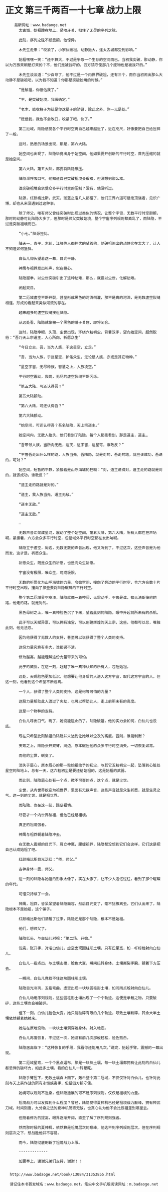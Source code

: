 # 正文 第三千两百一十七章 战力上限
        最新网址：www.badaoge.net
          太古城，始祖蹲在地上，紧咬牙关，扣住了无尽的序列之弦。
      
          此刻，序列之弦不断震颤，他惊异。
      
          木先生走来：“咬紧了，小家伙破祖，动静挺大，连太古城都受到影响。”
      
          始祖嘿嘿一笑：“还不算大，不过是争取一个生存的空间而已，当初我突破，那动静，你以为万族来朝是打来的？不，他们是被我吓的，四方镇守使那几个废物也是被我吓的。”
      
          木先生淡淡道：“少自夸了，他不过是一个内世界破祖，还有三个，而你当初闹出那么大动静不是破祖吧，以为我不知道？你那是突破始境的时候。”
      
          “是破祖，你低估我了。”
      
          “不，是突破始境，我很确定。”
      
          “老木，能收柱子为徒是你这辈子的骄傲，除此之外，你一无是处。”
      
          “贬低我，我也不会改口，咬紧了吧，快了。”
      
          第二厄域，陆隐感觉各个平行时空离自己越来越近了，近在咫尺，好像要把自己给压碎了一般。
      
          这时，熟悉的场景出现，那是，第六大陆。
      
          始空间也出现了，陆隐毕竟出身于始空间，他如果要开创新的平行时空，首先压缩的就是始空间。
      
          第六大陆，第五大陆，都要将陆隐碾压。
      
          陆隐深呼吸口气，他知道自己突破祖境会很难，但没想到那么难。
      
          谁突破祖境会承受众多平行时空的压制？没有，他没听过。
      
          陆源，红颜梅比斯，武天，珈蓝之洛几人都懵了，他们三界六道可是绝顶强者，见识广博，却也从来没遇到过这种事。
      
          除了师父，唯有师父曾经突破时出现过类似的情况，让整个宇宙，无数平行时空胆颤，那时的动静可比陆隐大多了，但那时是师父突破始境，整个宇宙序列规则都紊乱了，而陆隐，不过是突破祖境而已。
      
          “小七。”陆源担忧。
      
          陆天一，青平，木刻，江峰等人都担忧的望着他，他破祖闹出的动静实在太大了，让人不知道如何抵挡。
      
          白仙儿仰头望着这一幕，目光平静。
      
          神鹰与祖莽发出叫声，似在担心。
      
          陆隐握拳，以尘世突破引出了这种劫难，那么，就要以尘世，化解劫难。
      
          闭起双目。
      
          第二厄域虚空不断开裂，甚至形成黑色的河流倒灌，那不是真的河流，是无数虚空裂缝相连，形成的看起来类似河流的存在。
      
          越来越多的虚空裂缝接近陆隐。
      
          从远处看，陆隐就像被一个黑色的罐子关住，即将闭合。
      
          这时，陆隐睁眼，头顶，尘世出现，环绕六粒初尘，背着双手，望向始空间，超然脱俗：“吾乃天上宗道主，人心所向，祈愿众生”
      
          “今日立志，吾，当为人族，于这星空，立足。”
      
          “吾，当为人族，于这星空，护佑众生，无论是人族，亦或是其它物种。”
      
          “星空宇宙，无尽种族，智慧之上，人族凌空。”
      
          平行时空震动，轰鸣，无尽的虚空裂缝不断闪烁。
      
          “第五大陆，可还认得吾？”
      
          第五大陆颤动。
      
          “第六大陆，可还认得吾？”
      
          第六大陆颤动。
      
          “始空间，可还认得吾？吾名陆隐，天上宗道主。”
      
          始空间内，无数人抬头，他们看到了陆隐，每个人都能看到，那是道主，道主…
      
          “吾带领人族，当所向无敌，这天，这宇宙，这星穹，谁敢反？”
      
          “不管吾走出什么样的路，人族当先，吾陆隐，就是对的，吾走的路，就应该成功，吾说的，可对？”
      
          始空间，短暂的平静，紧接着是山呼海啸的狂喊：“对，道主说得对，道主走的路就是对的，就该成功，谁敢反？”
      
          “道主走的路就是对的。”
      
          “道主，我人族当先，道主无敌。”
      
          “道主无敌。”
      
          “道主无敌。”
      
          …
      
          无数声音汇聚成星河，震动了整个始空间，第五大陆，第六大陆，所有人都在狂声呐喊，紧接着，六方会众多平行时空，包括域外平行时空都在发出呐喊。
      
          陆隐立于虚空，周边，无数无数的声音出现，他又听到了，不过这次，这些声音是为他而发，这才是，祈愿众生。
      
          祈愿众生，既是众生的祈愿，也是向众生祈愿。
      
          宇宙没有极限，唯众生，可成极限。
      
          无数的祈愿化为山呼海啸的力量，令始空间，撞向了旁边的平行时空，令六方会数十片平行时空出现，撞向了那些要将陆隐碾碎的平行时空。
      
          整个第二厄域星空崩溃，陆隐就像一尊神邸，无需动手，不管是谁，都无法断掉他的路，他走的路，就是对的。
      
          黑色母树之上，唯一真神脸色沉了下来，望着此刻的陆隐，眼中升起前所未有的杀机。
      
          此子可以天赋异禀，可以拥有浊宝，可以创建辉煌的天上宗，这些，他都可以忍，唯独此刻，他无法忍。
      
          因为他获得了无数人的支持，甚至可以说获得了整个人类的支持。
      
          这份力量究竟有多大，谁都说不清。
      
          修为越高，越能理解这份力量带来的可怕。
      
          此子的威胁，在这一刻，超越了唯一真神认知的所有人，包括始祖。
      
          远处，天赐脸色更加低沉，他想要让他身后的人进入这方宇宙，取代这方宇宙的人，但这一刻，他看到这个希望不断远离。
      
          一个人，获得了整个人类的支持，这是何等可怕的力量？
      
          这股力量帮助此人渡过了灾劫，也可以帮助此人，走上前所未有的高度。
      
          这是一个物种的支持。
      
          白仙儿呼出口气，晚了，她没能阻止的了，陆隐破祖，他的实力会如何，白仙儿也没底。
      
          现在只希望此刻破祖的陆隐并未达到让她难以企及的高度，否则，谁能制衡？
      
          天穹之上，陆隐张开双臂，周边，原本碾压他的众多平行时空消失，一切恢复如常。
      
          而他的尘世，蜕变了。
      
          消失于眉心，原本眉心的那一粒始祖给予的初尘，与其它五粒初尘一起，坠落到心脏处星空的陆地上，总有一天，这六粒初尘是要还给始祖的，这是始祖的武器。
      
          而此刻，陆隐眉心处有一个点，微不可查的点，这个点，就是尘世。
      
          尘世，从内世界蜕变为祖世界，里面有无数声音，这些声音就是众生祈愿，就是生灵之气，这一刻的尘世，就是祖世界。
      
          而陆隐，也在这一刻，踏足祖境。
      
          尽管才一个内世界破祖，但他已经是祖境。
      
          真正的祖境强者。
      
          神鹰与祖莽朝着陆隐冲去。
      
          在无数人震撼的目光下，肩立神鹰，腰缠祖莽，陆隐都没想到它们会这样，它们这是把自己认成始祖了吧。
      
          红颜梅比斯目光泛红：“师，师父。”
      
          古神身体一震，师父。
      
          这一刻的陆隐与始祖的形象太像了，实在太像了，让不少人追忆过往，看到了那个璀璨的年代。
      
          可惜只持续了一会。
      
          神鹰，祖莽，皆呆呆望着陆隐面容，然后目光变了，毫不犹豫离去，它们认出来了，陆隐根本不是始祖，这个骗子。
      
          红颜梅比斯他们清醒了过来，陆隐还是那个陆隐，根本不是始祖。
      
          他们，想师父了。
      
          陆隐低头，与白仙儿对视：“第二场，开始。”
      
          说完，张开手，对准白仙儿，虚空出现圆柱形土壤，只有巴掌宽，如一杆标枪射向白仙儿。
      
          白仙儿一指点出，与土壤击撞，脸色大变，瞬间扭转身体，土壤撕裂手腕，朝着下方压去。
      
          一瞬间，白仙儿竟挡不住这块圆柱形土壤。
      
          陆隐目光冷冽，五指弯曲，虚空出现一块块圆柱形土壤，如同雨点般射向白仙儿。
      
          白仙儿动用序列规则，这些圆柱形土壤出现了一个个轨迹，这便是承载之物，只要破碎，这些土壤也会被破碎。
      
          但下一刻，白仙儿脸色大变，她只能破碎有限的几个轨迹，导致土壤粉碎，其余大半土壤依然朝着她射来。
      
          她站在原地没动，一块块土壤洞穿她身体，射入地底。
      
          白仙儿再度恢复，不过这一次，她没有前几次那般轻松，脸色煞白。
      
          陆隐居高临下：“这种恢复的手段，我看你还能用几次。”说完，抬起手臂，震撼的一幕出现。
      
          第二厄域星穹，一个个黑点遍布，那是一块块土壤，每一块土壤都拥有让此刻的白仙儿都忌惮的破坏力，如此多土壤，看的白仙儿一阵晕眩。
      
          陆隐手臂压下，无数土壤自上而下，轰击整个第二厄域，不仅仅针对白仙儿，也针对此刻与天上宗作战的所有永恒族高手，包括四方镇守使。
      
          始境可以规则不近身，但陆隐施展的可不是序列规则，仅仅是祖境的力量。
      
          祖境战力可以发挥到什么程度？曾经，陆隐觉得夏神机已经是祖境战力巅峰，拥有神武刀域，时间刻度，九分身之法的夏神机简直无敌，也真心认为他不会比辰祖差到哪里去。
      
          但随着修为的提高，眼界逐渐开阔，直至了解了序列规则强者。
      
          然而那时候的夏神机，依然算是祖境层次的巅峰，他达不到序列规则层次，但在序列规则层次之下，想战胜他并不容易。
      
          而今，陆隐彻底刷新了祖境战力上限。
      
          -------------
      
          加更奉上，谢谢兄弟们支持，谢谢！！
      
      
      http://www.badaoge.net/book/13084/31353855.html
      
      请记住本书首发域名：www.badaoge.net。笔尖中文手机版阅读网址：m.badaoge.net